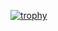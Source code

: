 [![trophy](https://github-profile-trophy.vercel.app/?username=BuninSil&column=-1&theme=discord)](https://github.com/ryo-ma/github-profile-trophy)
